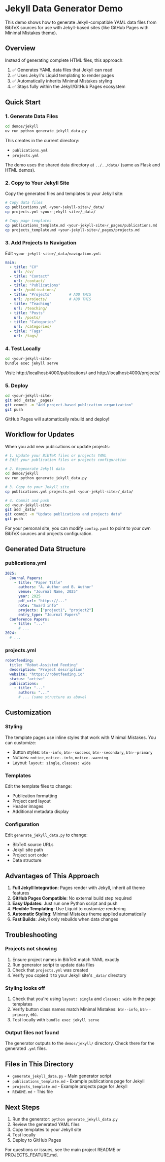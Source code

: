 # Jekyll Data Generator Demo

This demo shows how to generate Jekyll-compatible YAML data files from BibTeX sources for use with Jekyll-based sites (like GitHub Pages with Minimal Mistakes theme).

## Overview

Instead of generating complete HTML files, this approach:
1. ✅ Generates YAML data files that Jekyll can read
2. ✅ Uses Jekyll's Liquid templating to render pages
3. ✅ Automatically inherits Minimal Mistakes styling
4. ✅ Stays fully within the Jekyll/GitHub Pages ecosystem

## Quick Start

### 1. Generate Data Files

```bash
cd demos/jekyll
uv run python generate_jekyll_data.py
```

This creates in the current directory:
- `publications.yml`
- `projects.yml`

The demo uses the shared data directory at `../../data/` (same as Flask and HTML demos).

### 2. Copy to Your Jekyll Site

Copy the generated files and templates to your Jekyll site:

```bash
# Copy data files
cp publications.yml <your-jekyll-site>/_data/
cp projects.yml <your-jekyll-site>/_data/

# Copy page templates
cp publications_template.md <your-jekyll-site>/_pages/publications.md
cp projects_template.md <your-jekyll-site>/_pages/projects.md
```

### 3. Add Projects to Navigation

Edit `<your-jekyll-site>/_data/navigation.yml`:

```yaml
main:
  - title: "CV"
    url: /cv/
  - title: "Contact"
    url: /contact/
  - title: "Publications"
    url: /publications/
  - title: "Projects"        # ADD THIS
    url: /projects/          # ADD THIS
  - title: "Teaching"
    url: /teaching/
  - title: "Posts"
    url: /posts/
  - title: "Categories"
    url: /categories/
  - title: "Tags"
    url: /tags/
```

### 4. Test Locally

```bash
cd <your-jekyll-site>
bundle exec jekyll serve
```

Visit: http://localhost:4000/publications/ and http://localhost:4000/projects/

### 5. Deploy

```bash
cd <your-jekyll-site>
git add _data/ _pages/ 
git commit -m "Add project-based publication organization"
git push
```

GitHub Pages will automatically rebuild and deploy!

## Workflow for Updates

When you add new publications or update projects:

```bash
# 1. Update your BibTeX files or projects YAML
# Edit your publication files or projects configuration

# 2. Regenerate Jekyll data
cd demos/jekyll
uv run python generate_jekyll_data.py

# 3. Copy to your Jekyll site
cp publications.yml projects.yml <your-jekyll-site>/_data/

# 4. Commit and push
cd <your-jekyll-site>
git add _data/
git commit -m "Update publications and projects data"
git push
```

For your personal site, you can modify `config.yaml` to point to your own BibTeX sources and projects configuration.

## Generated Data Structure

### publications.yml

```yaml
2025:
  Journal Papers:
    - title: "Paper Title"
      authors: "A. Author and B. Author"
      venue: "Journal Name, 2025"
      year: 2025
      pdf_url: "https://..."
      note: "Award info"
      projects: ["project1", "project2"]
      entry_type: "Journal Papers"
  Conference Papers:
    - title: "..."
      # ...
2024:
  # ...
```

### projects.yml

```yaml
robotfeeding:
  title: "Robot-Assisted Feeding"
  description: "Project description"
  website: "https://robotfeeding.io"
  status: "active"
  publications:
    - title: "..."
      authors: "..."
      # ... (same structure as above)
```

## Customization

### Styling

The template pages use inline styles that work with Minimal Mistakes. You can customize:

- Button styles: `btn--info`, `btn--success`, `btn--secondary`, `btn--primary`
- Notices: `notice`, `notice--info`, `notice--warning`
- Layout: `layout: single`, `classes: wide`

### Templates

Edit the template files to change:
- Publication formatting
- Project card layout
- Header images
- Additional metadata display

### Configuration

Edit `generate_jekyll_data.py` to change:
- BibTeX source URLs
- Jekyll site path
- Project sort order
- Data structure

## Advantages of This Approach

1. **Full Jekyll Integration**: Pages render with Jekyll, inherit all theme features
2. **GitHub Pages Compatible**: No external build step required
3. **Easy Updates**: Just run one Python script and push
4. **Flexible Templating**: Use Liquid to customize rendering
5. **Automatic Styling**: Minimal Mistakes theme applied automatically
6. **Fast Builds**: Jekyll only rebuilds when data changes

## Troubleshooting

### Projects not showing
1. Ensure project names in BibTeX match YAML exactly
2. Run generator script to update data files
3. Check that `projects.yml` was created
4. Verify you copied it to your Jekyll site's `_data/` directory

### Styling looks off
1. Check that you're using `layout: single` and `classes: wide` in the page templates
2. Verify button class names match Minimal Mistakes: `btn--info`, `btn--primary`, etc.
3. Test locally with `bundle exec jekyll serve`

### Output files not found
The generator outputs to the `demos/jekyll/` directory. Check there for the generated `.yml` files.

## Files in This Directory

- `generate_jekyll_data.py` - Main generator script
- `publications_template.md` - Example publications page for Jekyll
- `projects_template.md` - Example projects page for Jekyll
- `README.md` - This file

## Next Steps

1. Run the generator: `python generate_jekyll_data.py`
2. Review the generated YAML files
3. Copy templates to your Jekyll site
4. Test locally
5. Deploy to GitHub Pages

For questions or issues, see the main project README or PROJECTS_FEATURE.md.

